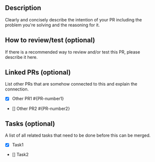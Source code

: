 ## Description
Clearly and concisely describe the intention of your PR including the problem you're solving and the reasoning for it.

## How to review/test (optional)
If there is a recommended way to review and/or test this PR, please describe it here.

## Linked PRs (optional)
List other PRs that are somehow connected to this and explain the connection.

- [x] Other PR1 #{PR-number1}
- [] Other PR2 #{PR-number2}

## Tasks (optional)
A list of all related tasks that need to be done before this can be merged.

- [x] Task1
- [] Task2
